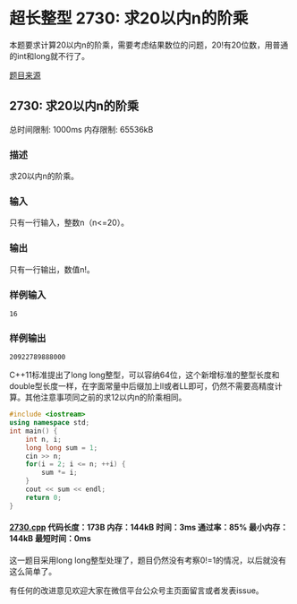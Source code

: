 # 超长整型 2730: 求20以内n的阶乘

本题要求计算20以内n的阶乘，需要考虑结果数位的问题，20!有20位数，用普通的int和long就不行了。

[题目来源](http://bailian.openjudge.cn/practice/2730/)

## 2730: 求20以内n的阶乘

总时间限制: 1000ms    内存限制: 65536kB

### 描述

求20以内n的阶乘。

### 输入

只有一行输入，整数n（n<=20）。

### 输出

只有一行输出，数值n!。

### 样例输入
```
16
```
### 样例输出
```
20922789888000
```
C++11标准提出了long long整型，可以容纳64位，这个新增标准的整型长度和double型长度一样，在字面常量中后缀加上ll或者LL即可，仍然不需要高精度计算。其他注意事项同之前的求12以内n的阶乘相同。
```cpp
#include <iostream>
using namespace std;
int main() {
	int n, i;
	long long sum = 1;
	cin >> n;
	for(i = 2; i <= n; ++i) {
		sum *= i;
	}
	cout << sum << endl;
	return 0;
}
```
#### [2730.cpp](https://github.com/Ienu/ExerciseEveryday/blob/master/Code/2700-2799/2730.cpp) 代码长度：173B 内存：144kB 时间：3ms 通过率：85% 最小内存：144kB  最短时间：0ms

这一题目采用long long整型处理了，题目仍然没有考察0!=1的情况，以后就没有这么简单了。

有任何的改进意见欢迎大家在微信平台公众号主页面留言或者发表issue。

